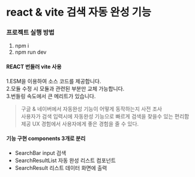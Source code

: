 # react & vite 검색 자동 완성 기능

### 프로젝트 실행 방법

1. npm i
2. npm run dev

#### REACT 번들러 vite 사용

1.ESM을 이용하여 소스 코드를 제공합니다.  
2.모듈 수정 시 모듈과 관련된 부분만 교체 가능합니다.  
3.번들링 속도에서 큰 메리트가 있습니다.

> 구글 & 네이버에서 자동완성 기능이 어떻게 동작하는지 사전 조사  
> 사용자가 검색 입력시에 자동완성 기능으로 빠르게 검색을 찾을수 있는 편리함 제공
> UX 경험에서 사용자에게 좋은 경험을 줄 수 있다.

#### 기능 구현 components 3개로 분리

- SearchBar input 검색
- SearchResultList 자동 완성 리스트 컴포넌트
- SearchResult 리스트 데이터 화면에 출력
